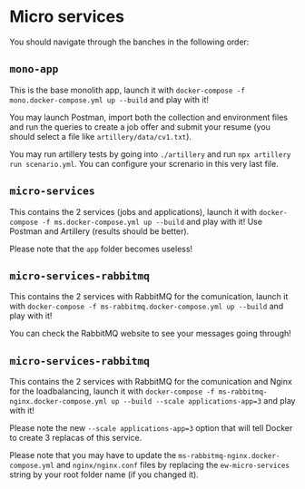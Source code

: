 # Micro services

You should navigate through the banches in the following order:

## `mono-app` 

This is the base monolith app, launch it with `docker-compose -f mono.docker-compose.yml up --build` and play with it!

You may launch Postman, import both the collection and environment files and run the queries to create a job offer and submit your resume (you should select a file like `artillery/data/cv1.txt`).

You may run artillery tests by going into `./artillery` and run `npx artillery run scenario.yml`. You can configure your screnario in this very last file.

## `micro-services` 

This contains the 2 services (jobs and applications), launch it with `docker-compose -f ms.docker-compose.yml up --build` and play with it! Use Postman and Artillery (results should be better).

Please note that the `app` folder becomes useless!

## `micro-services-rabbitmq` 

This contains the 2 services with RabbitMQ for the comunication, launch it with `docker-compose -f ms-rabbitmq.docker-compose.yml up --build` and play with it!

You can check the RabbitMQ website to see your messages going through!

## `micro-services-rabbitmq` 

This contains the 2 services with RabbitMQ for the comunication and Nginx for the loadbalancing, launch it with `docker-compose -f ms-rabbitmq-nginx.docker-compose.yml up --build --scale applications-app=3` and play with it! 

Please note the new `--scale applications-app=3` option that will tell Docker to create 3 replacas of this service.

Please note that you may have to update the `ms-rabbitmq-nginx.docker-compose.yml` and `nginx/nginx.conf` files by replacing the `ew-micro-services` string by your root folder name (if you changed it).


